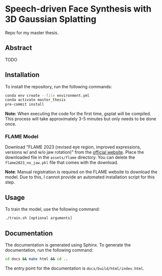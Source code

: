 # Speech-driven Face Synthesis with 3D Gaussian Splatting
Repo for my master thesis.

## Abstract
TODO

## Installation

To install the repository, run the following commands:

```bash
conda env create --file environment.yml
conda activate master_thesis
pre-commit install
```

**Note:** When executing the code for the first time, gsplat will be compiled. This process will take approximately 3-5 minutes but only needs to be done once.

### FLAME Model
Download "FLAME 2023 (revised eye region, improved expressions, versions w/ and w/o jaw rotation)" from the [official website](https://flame.is.tue.mpg.de/download.php).
Place the downloaded file in the `assets/flame` directory.
You can delete the `flame2023_no_jaw.pkl` file that comes with the download.

**Note**: Manual registration is required on the FLAME website to download the model. Due to this, I cannot provide an automated installation script for this step.

## Usage
To train the model, use the following command:

```bash
./train.sh [optional arguments]
```

## Documentation
The documentation is generated using Sphinx. To generate the documentation, run the following command:

```bash
cd docs && make html && cd ..
```

The entry point for the documentation is `docs/build/html/index.html`.

